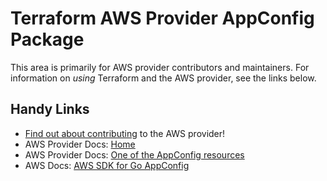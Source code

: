 # Terraform AWS Provider AppConfig Package
<!-- markdownlint-disable MD026 -->
This area is primarily for AWS provider contributors and maintainers. For information on _using_ Terraform and the AWS provider, see the links below.


## Handy Links
* [Find out about contributing](../../../docs/contributing) to the AWS provider!
* AWS Provider Docs: [Home](https://registry.terraform.io/providers/hashicorp/aws/latest/docs)
* AWS Provider Docs: [One of the AppConfig resources](https://registry.terraform.io/providers/hashicorp/aws/latest/docs/resources/appconfig_application)
* AWS Docs: [AWS SDK for Go AppConfig](https://docs.aws.amazon.com/sdk-for-go/api/service/appconfig/)
